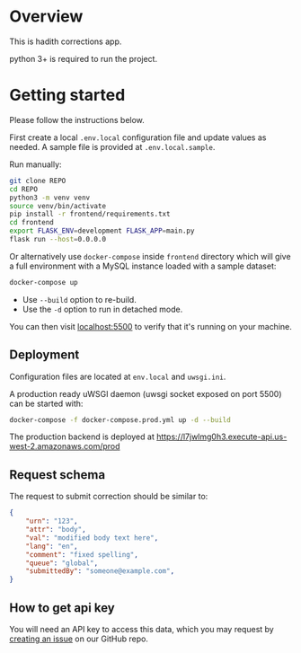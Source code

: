 # Overview

This is hadith corrections app.

python 3+ is required to run the project.

# Getting started

Please follow the instructions below.

First create a local `.env.local` configuration file and update values as needed.
A sample file is provided at `.env.local.sample`.

Run manually:
```bash
git clone REPO
cd REPO
python3 -m venv venv
source venv/bin/activate
pip install -r frontend/requirements.txt
cd frontend
export FLASK_ENV=development FLASK_APP=main.py
flask run --host=0.0.0.0
```

Or alternatively use `docker-compose` inside `frontend` directory which will give a full environment with a MySQL instance loaded with a sample dataset:

```bash
docker-compose up
```

* Use `--build` option to re-build.
* Use the `-d` option to run in detached mode.

You can then visit [localhost:5500](http://localhost:5500) to verify that it's running on your machine.

## Deployment

Configuration files are located at `env.local` and `uwsgi.ini`.

A production ready uWSGI daemon (uwsgi socket exposed on port 5500) can be started with:

```bash
docker-compose -f docker-compose.prod.yml up -d --build
```

The production backend is deployed at https://l7jwlmg0h3.execute-api.us-west-2.amazonaws.com/prod

## Request schema

The request to submit correction should be similar to:

```json
{
    "urn": "123",
    "attr": "body",
    "val": "modified body text here",
    "lang": "en",
    "comment": "fixed spelling",
    "queue": "global",
    "submittedBy": "someone@example.com",
}
```

## How to get api key

You will need an API key to access this data, which you may request by [creating an issue](https://github.com/sunnah-com/api/issues/new?template=request-for-api-access.md&title=Request+for+API+access%3A+%5BYour+Name%5D) on our GitHub repo.
